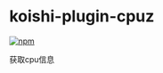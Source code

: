 # koishi-plugin-cpuz

[![npm](https://img.shields.io/npm/v/koishi-plugin-cpuz?style=flat-square)](https://www.npmjs.com/package/koishi-plugin-cpuz)

获取cpu信息
